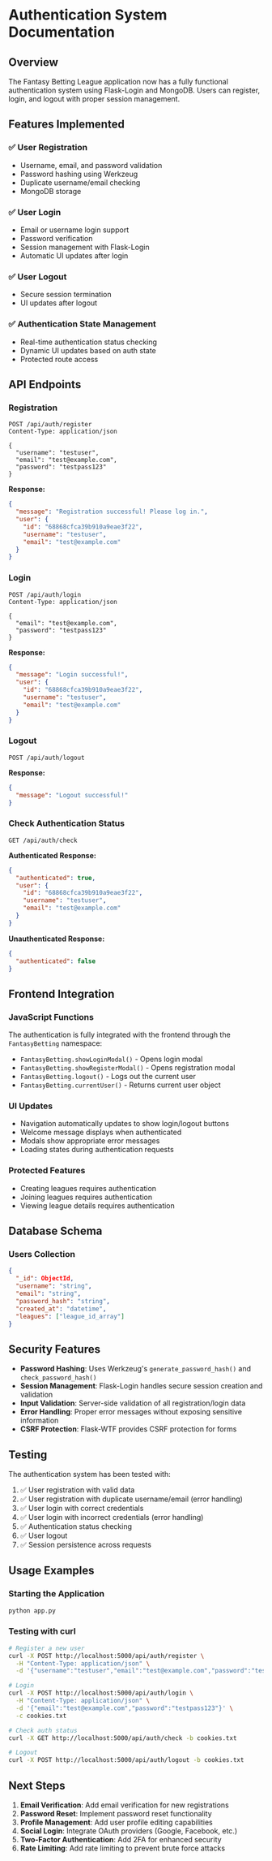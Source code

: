 # Authentication System Documentation

## Overview

The Fantasy Betting League application now has a fully functional authentication system using Flask-Login and MongoDB. Users can register, login, and logout with proper session management.

## Features Implemented

### ✅ User Registration
- Username, email, and password validation
- Password hashing using Werkzeug
- Duplicate username/email checking
- MongoDB storage

### ✅ User Login
- Email or username login support
- Password verification
- Session management with Flask-Login
- Automatic UI updates after login

### ✅ User Logout
- Secure session termination
- UI updates after logout

### ✅ Authentication State Management
- Real-time authentication status checking
- Dynamic UI updates based on auth state
- Protected route access

## API Endpoints

### Registration
```
POST /api/auth/register
Content-Type: application/json

{
  "username": "testuser",
  "email": "test@example.com", 
  "password": "testpass123"
}
```

**Response:**
```json
{
  "message": "Registration successful! Please log in.",
  "user": {
    "id": "68868cfca39b910a9eae3f22",
    "username": "testuser",
    "email": "test@example.com"
  }
}
```

### Login
```
POST /api/auth/login
Content-Type: application/json

{
  "email": "test@example.com",
  "password": "testpass123"
}
```

**Response:**
```json
{
  "message": "Login successful!",
  "user": {
    "id": "68868cfca39b910a9eae3f22",
    "username": "testuser",
    "email": "test@example.com"
  }
}
```

### Logout
```
POST /api/auth/logout
```

**Response:**
```json
{
  "message": "Logout successful!"
}
```

### Check Authentication Status
```
GET /api/auth/check
```

**Authenticated Response:**
```json
{
  "authenticated": true,
  "user": {
    "id": "68868cfca39b910a9eae3f22",
    "username": "testuser",
    "email": "test@example.com"
  }
}
```

**Unauthenticated Response:**
```json
{
  "authenticated": false
}
```

## Frontend Integration

### JavaScript Functions
The authentication is fully integrated with the frontend through the `FantasyBetting` namespace:

- `FantasyBetting.showLoginModal()` - Opens login modal
- `FantasyBetting.showRegisterModal()` - Opens registration modal
- `FantasyBetting.logout()` - Logs out the current user
- `FantasyBetting.currentUser()` - Returns current user object

### UI Updates
- Navigation automatically updates to show login/logout buttons
- Welcome message displays when authenticated
- Modals show appropriate error messages
- Loading states during authentication requests

### Protected Features
- Creating leagues requires authentication
- Joining leagues requires authentication
- Viewing league details requires authentication

## Database Schema

### Users Collection
```json
{
  "_id": ObjectId,
  "username": "string",
  "email": "string", 
  "password_hash": "string",
  "created_at": "datetime",
  "leagues": ["league_id_array"]
}
```

## Security Features

- **Password Hashing**: Uses Werkzeug's `generate_password_hash()` and `check_password_hash()`
- **Session Management**: Flask-Login handles secure session creation and validation
- **Input Validation**: Server-side validation of all registration/login data
- **Error Handling**: Proper error messages without exposing sensitive information
- **CSRF Protection**: Flask-WTF provides CSRF protection for forms

## Testing

The authentication system has been tested with:

1. ✅ User registration with valid data
2. ✅ User registration with duplicate username/email (error handling)
3. ✅ User login with correct credentials
4. ✅ User login with incorrect credentials (error handling)
5. ✅ Authentication status checking
6. ✅ User logout
7. ✅ Session persistence across requests

## Usage Examples

### Starting the Application
```bash
python app.py
```

### Testing with curl
```bash
# Register a new user
curl -X POST http://localhost:5000/api/auth/register \
  -H "Content-Type: application/json" \
  -d '{"username":"testuser","email":"test@example.com","password":"testpass123"}'

# Login
curl -X POST http://localhost:5000/api/auth/login \
  -H "Content-Type: application/json" \
  -d '{"email":"test@example.com","password":"testpass123"}' \
  -c cookies.txt

# Check auth status
curl -X GET http://localhost:5000/api/auth/check -b cookies.txt

# Logout
curl -X POST http://localhost:5000/api/auth/logout -b cookies.txt
```

## Next Steps

1. **Email Verification**: Add email verification for new registrations
2. **Password Reset**: Implement password reset functionality
3. **Profile Management**: Add user profile editing capabilities
4. **Social Login**: Integrate OAuth providers (Google, Facebook, etc.)
5. **Two-Factor Authentication**: Add 2FA for enhanced security
6. **Rate Limiting**: Add rate limiting to prevent brute force attacks 
